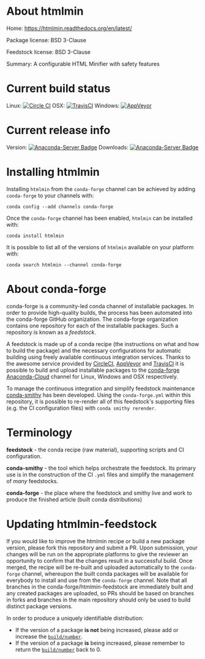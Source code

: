 About htmlmin
=============

Home: https://htmlmin.readthedocs.org/en/latest/

Package license: BSD 3-Clause

Feedstock license: BSD 3-Clause

Summary: A configurable HTML Minifier with safety features



Current build status
====================

Linux: [![Circle CI](https://circleci.com/gh/conda-forge/htmlmin-feedstock.svg?style=shield)](https://circleci.com/gh/conda-forge/htmlmin-feedstock)
OSX: [![TravisCI](https://travis-ci.org/conda-forge/htmlmin-feedstock.svg?branch=master)](https://travis-ci.org/conda-forge/htmlmin-feedstock)
Windows: [![AppVeyor](https://ci.appveyor.com/api/projects/status/github/conda-forge/htmlmin-feedstock?svg=True)](https://ci.appveyor.com/project/conda-forge/htmlmin-feedstock/branch/master)

Current release info
====================
Version: [![Anaconda-Server Badge](https://anaconda.org/conda-forge/htmlmin/badges/version.svg)](https://anaconda.org/conda-forge/htmlmin)
Downloads: [![Anaconda-Server Badge](https://anaconda.org/conda-forge/htmlmin/badges/downloads.svg)](https://anaconda.org/conda-forge/htmlmin)

Installing htmlmin
==================

Installing `htmlmin` from the `conda-forge` channel can be achieved by adding `conda-forge` to your channels with:

```
conda config --add channels conda-forge
```

Once the `conda-forge` channel has been enabled, `htmlmin` can be installed with:

```
conda install htmlmin
```

It is possible to list all of the versions of `htmlmin` available on your platform with:

```
conda search htmlmin --channel conda-forge
```


About conda-forge
=================

conda-forge is a community-led conda channel of installable packages.
In order to provide high-quality builds, the process has been automated into the
conda-forge GitHub organization. The conda-forge organization contains one repository
for each of the installable packages. Such a repository is known as a *feedstock*.

A feedstock is made up of a conda recipe (the instructions on what and how to build
the package) and the necessary configurations for automatic building using freely
available continuous integration services. Thanks to the awesome service provided by
[CircleCI](https://circleci.com/), [AppVeyor](http://www.appveyor.com/)
and [TravisCI](https://travis-ci.org/) it is possible to build and upload installable
packages to the [conda-forge](https://anaconda.org/conda-forge)
[Anaconda-Cloud](http://docs.anaconda.org/) channel for Linux, Windows and OSX respectively.

To manage the continuous integration and simplify feedstock maintenance
[conda-smithy](http://github.com/conda-forge/conda-smithy) has been developed.
Using the ``conda-forge.yml`` within this repository, it is possible to re-render all of
this feedstock's supporting files (e.g. the CI configuration files) with ``conda smithy rerender``.


Terminology
===========

**feedstock** - the conda recipe (raw material), supporting scripts and CI configuration.

**conda-smithy** - the tool which helps orchestrate the feedstock.
                   Its primary use is in the construction of the CI ``.yml`` files
                   and simplify the management of *many* feedstocks.

**conda-forge** - the place where the feedstock and smithy live and work to
                  produce the finished article (built conda distributions)


Updating htmlmin-feedstock
==========================

If you would like to improve the htmlmin recipe or build a new
package version, please fork this repository and submit a PR. Upon submission,
your changes will be run on the appropriate platforms to give the reviewer an
opportunity to confirm that the changes result in a successful build. Once
merged, the recipe will be re-built and uploaded automatically to the
`conda-forge` channel, whereupon the built conda packages will be available for
everybody to install and use from the `conda-forge` channel.
Note that all branches in the conda-forge/htmlmin-feedstock are
immediately built and any created packages are uploaded, so PRs should be based
on branches in forks and branches in the main repository should only be used to
build distinct package versions.

In order to produce a uniquely identifiable distribution:
 * If the version of a package **is not** being increased, please add or increase
   the [``build/number``](http://conda.pydata.org/docs/building/meta-yaml.html#build-number-and-string).
 * If the version of a package **is** being increased, please remember to return
   the [``build/number``](http://conda.pydata.org/docs/building/meta-yaml.html#build-number-and-string)
   back to 0.
